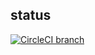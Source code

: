 ## status


[![CircleCI branch](https://img.shields.io/circleci/project/github/RedSparr0w/node-csgo-parser/master.svg)]([![CircleCI](https://circleci.com/gh/YHiroyuki/datadiff/tree/master.svg?style=svg)](https://circleci.com/gh/YHiroyuki/datadiff/tree/master))
